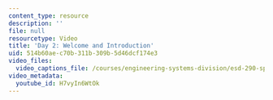 ```yaml
---
content_type: resource
description: ''
file: null
resourcetype: Video
title: 'Day 2: Welcome and Introduction'
uid: 514b60ae-c70b-311b-309b-5d46dcf174e3
video_files:
  video_captions_file: /courses/engineering-systems-division/esd-290-special-topics-in-supply-chain-management-spring-2005/conference-videos/welcome-day-2/H7vyIn6WtOk.vtt
video_metadata:
  youtube_id: H7vyIn6WtOk
---
```

